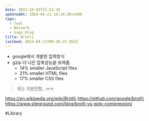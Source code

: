 ```yaml
---
date: 2023-10-03T22:52:38
updatedAt: 2024-04-21 18:34:36+2490
tags:
  - Tool
  - Network
  - hugo_blog
title: Brotli
lastmod: 2024-04-21T09:36:37.955Z
---
```

* google에서 개발한 압축방식
* gzip 더 나은 압축성능을 보여줌
  * 14% smaller JavaScript files
  * 21% smaller HTML files
  * 17% smaller CSS files

> IE는 지원안함...ㅠㅠ

https://en.wikipedia.org/wiki/Brotli\
https://github.com/google/brotli\
https://www.siteground.com/blog/brotli-vs-gzip-compression/

\#Library
